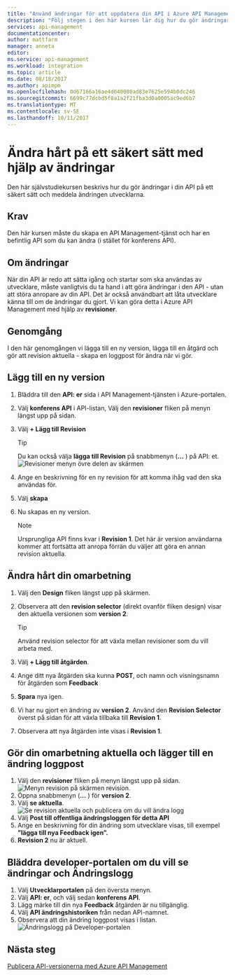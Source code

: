 ```yaml
---
title: "Använd ändringar för att uppdatera din API i Azure API Management | Microsoft Docs"
description: "Följ stegen i den här kursen lär dig hur du gör ändringar för hårt med ändringar i API-hantering."
services: api-management
documentationcenter: 
author: mattfarm
manager: anneta
editor: 
ms.service: api-management
ms.workload: integration
ms.topic: article
ms.date: 08/18/2017
ms.author: apimpm
ms.openlocfilehash: 0d67166a16ae4d640080ad83e7625e594b0dc246
ms.sourcegitcommit: 6699c77dcbd5f8a1a2f21fba3d0a0005ac9ed6b7
ms.translationtype: MT
ms.contentlocale: sv-SE
ms.lasthandoff: 10/11/2017
---
```

# <a name="make-non-breaking-changes-safely-using-revisions"></a>Ändra hårt på ett säkert sätt med hjälp av ändringar
Den här självstudiekursen beskrivs hur du gör ändringar i din API på ett säkert sätt och meddela ändringen utvecklarna.

## <a name="prerequisites"></a>Krav
Den här kursen måste du skapa en API Management-tjänst och har en befintlig API som du kan ändra (i stället för konferens API).

## <a name="about-revisions"></a>Om ändringar
När din API är redo att sätta igång och startar som ska användas av utvecklare, måste vanligtvis du ta hand i att göra ändringar i den API - utan att störa anropare av din API. Det är också användbart att låta utvecklare känna till om de ändringar du gjort. Vi kan göra detta i Azure API Management med hjälp av **revisioner**.

## <a name="walkthrough"></a>Genomgång
I den här genomgången vi lägga till en ny version, lägga till en åtgärd och gör att revision aktuella - skapa en loggpost för ändra när vi gör.

## <a name="add-a-new-revision"></a>Lägg till en ny version
1. Bläddra till den **API: er** sida i API Management-tjänsten i Azure-portalen.
2. Välj **konferens API** i API-listan, Välj den **revisioner** fliken på menyn längst upp på sidan.
3. Välj **+ Lägg till Revision**

    > [!TIP]
    > Du kan också välja **lägga till Revision** på snabbmenyn (**...** ) på API: et.
![Revisioner menyn övre delen av skärmen](media/api-management-getstarted-revise-api/TopMenu.PNG)

4. Ange en beskrivning för en ny revision för att komma ihåg vad den ska användas för.
5. Välj **skapa**
6. Nu skapas en ny version.

    > [!NOTE]
    > Ursprungliga API finns kvar i **Revision 1**. Det här är version användarna kommer att fortsätta att anropa förrän du väljer att göra en annan revision aktuella.

## <a name="make-non-breaking-changes-to-your-revision"></a>Ändra hårt din omarbetning
1. Välj den **Design** fliken längst upp på skärmen.
2. Observera att den **revision selector** (direkt ovanför fliken design) visar den aktuella versionen som **version 2**.

    > [!TIP]
    > Använd revision selector för att växla mellan revisioner som du vill arbeta med.

3. Välj **+ Lägg till åtgärden**.
4. Ange ditt nya åtgärden ska kunna **POST**, och namn och visningsnamn för åtgärden som **Feedback**
5. **Spara** nya igen.
6. Vi har nu gjort en ändring av **version 2**. Använd den **Revision Selector** överst på sidan för att växla tillbaka till **Revision 1**.
7. Observera att nya åtgärden inte visas i **Revision 1**. 

## <a name="make-your-revision-current-and-add-a-change-log-entry"></a>Gör din omarbetning aktuella och lägger till en ändring loggpost
1. Välj den **revisioner** fliken på menyn längst upp på sidan.
![Menyn revision på skärmen revision.](media/api-management-getstarted-revise-api/RevisionsMenu.PNG)
2. Öppna snabbmenyn (**...** ) för **version 2**.
3. Välj **se aktuella**.
![Se revision aktuella och publicera om du vill ändra logg](media/api-management-getstarted-revise-api/MakeCurrent.PNG)
4. Välj **Post till offentliga ändringsloggen för detta API**
5. Ange en beskrivning för din ändring som utvecklare visas, till exempel **”lägga till nya Feedback igen”.**
6. **Revision 2** nu är aktuell.

## <a name="browse-the-developer-portal-to-see-changes-and-change-log"></a>Bläddra developer-portalen om du vill se ändringar och Ändringslogg
1. Välj **Utvecklarportalen** på den översta menyn.
2. Välj **API: er**, och välj sedan **konferens API**.
3. Lägg märke till din nya **Feedback** åtgärden är nu tillgänglig.
4. Välj **API ändringshistoriken** från nedan API-namnet.
5. Observera att din ändring loggpost visas i listan.
![Ändringslogg på Developer-portalen](media/api-management-getstarted-revise-api/ChangeLogDevPortal.PNG)

## <a name="next-steps"></a>Nästa steg
[Publicera API-versionerna med Azure API Management](#api-management-getstarted-publish-versions.md)